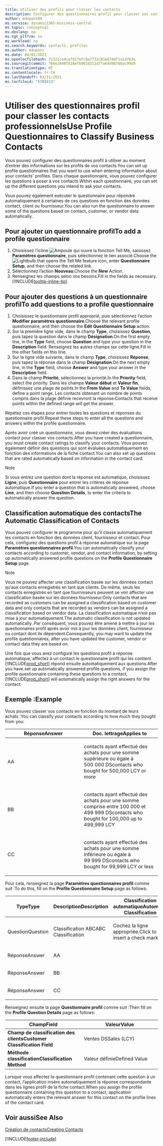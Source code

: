 ```yaml
---
title: Utiliser des profils pour classer les contacts
description: Configurer des questionnaires profil pour classer vos contacts professionnels
author: edupont04
ms.service: dynamics365-business-central
ms.topic: conceptual
ms.devlang: na
ms.tgt_pltfrm: na
ms.workload: na
ms.search.keywords: contacts, profiles
ms.author: edupont
ms.date: 04/01/2021
ms.openlocfilehash: 31321ce4cafd17efc8a7732c81e874df1a1d763a
ms.sourcegitcommit: 766e2840fd16efb901d211d7fa64d96766ac99d9
ms.translationtype: HT
ms.contentlocale: fr-CH
ms.lasthandoff: 03/31/2021
ms.locfileid: "5785513"
---
```

# <a name="use-profile-questionnaires-to-classify-business-contacts"></a><span data-ttu-id="dae43-103">Utiliser des questionnaires profil pour classer les contacts professionnels</span><span class="sxs-lookup"><span data-stu-id="dae43-103">Use Profile Questionnaires to Classify Business Contacts</span></span>
<span data-ttu-id="dae43-104">Vous pouvez configurer des questionnaires profil à utiliser au moment d’entrer des informations sur les profils de vos contacts.</span><span class="sxs-lookup"><span data-stu-id="dae43-104">You can set up profile questionnaires that you want to use when entering information about your contacts' profiles.</span></span> <span data-ttu-id="dae43-105">Dans chaque questionnaire, vous pouvez configurer les questions à poser à vos contacts.</span><span class="sxs-lookup"><span data-stu-id="dae43-105">Within each questionnaire, you can set up the different questions you intend to ask your contacts.</span></span>  

<span data-ttu-id="dae43-106">Vous pouvez également exécuter le questionnaire pour répondre automatiquement à certaines de ces questions en fonction des données contact, client ou fournisseur.</span><span class="sxs-lookup"><span data-stu-id="dae43-106">You can also run the questionnaire to answer some of the questions based on contact, customer, or vendor data automatically.</span></span>  

## <a name="to-add-a-profile-questionnaire"></a><span data-ttu-id="dae43-107">Pour ajouter un questionnaire profil</span><span class="sxs-lookup"><span data-stu-id="dae43-107">To add a profile questionnaire</span></span>
1.  <span data-ttu-id="dae43-108">Choisissez l’icône ![Ampoule qui ouvre la fonction Tell Me](media/ui-search/search_small.png "Dites-moi ce que vous voulez faire"), saisissez **Paramètres questionnaire**, puis sélectionnez le lien associé.</span><span class="sxs-lookup"><span data-stu-id="dae43-108">Choose the ![Lightbulb that opens the Tell Me feature](media/ui-search/search_small.png "Tell me what you want to do") icon, enter **Questionnaire Setup**, and then choose the related link.</span></span>  
2.  <span data-ttu-id="dae43-109">Sélectionnez l’action **Nouveau**.</span><span class="sxs-lookup"><span data-stu-id="dae43-109">Choose the **New** Action.</span></span>  
3.  <span data-ttu-id="dae43-110">Renseignez les champs selon vos besoins.</span><span class="sxs-lookup"><span data-stu-id="dae43-110">Fill in the fields as necessary.</span></span> [!INCLUDE[tooltip-inline-tip](includes/tooltip-inline-tip_md.md)]  

## <a name="to-add-questions-to-a-profile-questionnaire"></a><span data-ttu-id="dae43-111">Pour ajouter des questions à un questionnaire profil</span><span class="sxs-lookup"><span data-stu-id="dae43-111">To add questions to a profile questionnaire</span></span>
1.  <span data-ttu-id="dae43-112">Choisissez le questionnaire profil approprié, puis sélectionnez l’action **Modifier paramètres questionnaire**.</span><span class="sxs-lookup"><span data-stu-id="dae43-112">Choose the relevant profile questionnaire, and then choose the **Edit Questionnaire Setup** action.</span></span>  
2.  <span data-ttu-id="dae43-113">Sur la première ligne vide, dans le champ **Type**, choisissez **Question**, puis tapez la question dans le champ **Désignation**.</span><span class="sxs-lookup"><span data-stu-id="dae43-113">On the first empty line, in the **Type** field, choose **Question** and type your question in the **Description** field.</span></span> <span data-ttu-id="dae43-114">Renseignez les autres champs sur cette ligne.</span><span class="sxs-lookup"><span data-stu-id="dae43-114">Fill in the other fields on this line.</span></span>  
3.  <span data-ttu-id="dae43-115">Sur la ligne vide suivante, dans le champ **Type**, choisissez **Réponse**, puis tapez la réponse dans le champ **Désignation**.</span><span class="sxs-lookup"><span data-stu-id="dae43-115">On the next empty line, in the **Type** field, choose **Answer** and type your answer in the **Description** field.</span></span>  
4.  <span data-ttu-id="dae43-116">Dans le champ **Priorité**, sélectionnez la priorité.</span><span class="sxs-lookup"><span data-stu-id="dae43-116">In the **Priority** field, select the priority.</span></span> <span data-ttu-id="dae43-117">Dans les champs **Valeur début** et **Valeur fin**, définissez une plage de points.</span><span class="sxs-lookup"><span data-stu-id="dae43-117">In the **From Value** and **To Value** fields, define a point range.</span></span> <span data-ttu-id="dae43-118">Les contacts obtenant un nombre de points compris dans la plage définie recevront la réponse.</span><span class="sxs-lookup"><span data-stu-id="dae43-118">Contacts that receive points within the defined range will get the answer.</span></span>  

<span data-ttu-id="dae43-119">Répétez ces étapes pour entrer toutes les questions et réponses du questionnaire profil.</span><span class="sxs-lookup"><span data-stu-id="dae43-119">Repeat these steps to enter all the questions and answers within the profile questionnaire.</span></span>

<span data-ttu-id="dae43-120">Après avoir créé un questionnaire, vous devez créer des évaluations contact pour classer vos contacts.</span><span class="sxs-lookup"><span data-stu-id="dae43-120">After you have created a questionnaire, you must create contact ratings to classify your contacts.</span></span> <span data-ttu-id="dae43-121">Vous pouvez également définir des questions qui sont évaluées automatiquement en fonction des informations de la fiche contact.</span><span class="sxs-lookup"><span data-stu-id="dae43-121">You can also set up questions that are rated automatically based on information in the contact card.</span></span>  

> [!NOTE]
> <span data-ttu-id="dae43-122">Si vous entrez une question dont la réponse est automatique, choisissez <STRONG>Ligne</STRONG>, puis <STRONG>Questionnaire</STRONG> pour entrer les critères de réponse automatique.</span><span class="sxs-lookup"><span data-stu-id="dae43-122">If you enter a question that is automatically answered, choose <STRONG>Line</STRONG>, and then choose <STRONG>Question Details</STRONG>, to enter the criteria to automatically answer the question.</span></span>

## <a name="the-automatic-classification-of-contacts"></a><span data-ttu-id="dae43-123">Classification automatique des contacts</span><span class="sxs-lookup"><span data-stu-id="dae43-123">The Automatic Classification of Contacts</span></span>
<span data-ttu-id="dae43-124">Vous pouvez configurer le programme pour qu’il classe automatiquement les contacts en fonction des données client, fournisseur et contact. Pour cela, configurez des questions profil à réponse automatique sur la page **Paramètres questionnaires profil**.</span><span class="sxs-lookup"><span data-stu-id="dae43-124">You can automatically classify your contacts according to customer, vendor, and contact information, by setting up automatically answered profile questions on the **Profile Questionnaire Setup** page.</span></span>  

> [!NOTE]
> <span data-ttu-id="dae43-125">Vous ne pouvez affecter une classification basée sur les données contact qu’aux contacts enregistrés en tant que clients. De même, seuls les contacts enregistrés en tant que fournisseurs peuvent se voir affecter une classification basée sur les données fournisseur.</span><span class="sxs-lookup"><span data-stu-id="dae43-125">Only contacts that are recorded as customers can be assigned a classification based on customer data and only contacts that are recorded as vendors can be assigned a classification based on vendor data.</span></span> <span data-ttu-id="dae43-126">La classification automatique n’est pas mise à jour automatiquement.</span><span class="sxs-lookup"><span data-stu-id="dae43-126">The automatic classification is not updated automatically.</span></span> <span data-ttu-id="dae43-127">Par conséquent, vous pouvez être amené à mettre à jour les questionnaires profil après avoir mis à jour les données client, fournisseur ou contact dont ils dépendent.</span><span class="sxs-lookup"><span data-stu-id="dae43-127">Consequently, you may want to update the profile questionnaires, after you have updated the customer, vendor or contact data they are based on.</span></span>  

<span data-ttu-id="dae43-128">Une fois que vous avez configuré les questions profil à réponse automatique, affectez à un contact le questionnaire profil qui les contient. [!INCLUDE[prod_short](includes/prod_short.md)] répond ensuite automatiquement aux questions.</span><span class="sxs-lookup"><span data-stu-id="dae43-128">After you have set up automatically answered profile questions, if you assign the profile questionnaire containing these questions to a contact, [!INCLUDE[prod_short](includes/prod_short.md)] will automatically assign the right answers for the contact.</span></span>  

## <a name="example"></a><span data-ttu-id="dae43-129">Exemple :</span><span class="sxs-lookup"><span data-stu-id="dae43-129">Example</span></span>
<span data-ttu-id="dae43-130">Vous pouvez classer vos contacts en fonction du montant de leurs achats :</span><span class="sxs-lookup"><span data-stu-id="dae43-130">You can classify your contacts according to how much they bought from you:</span></span>

<table>
<colgroup>
<col style="width: 50%" />
<col style="width: 50%" />
</colgroup>
<thead>
<tr class="header">
<th><span data-ttu-id="dae43-131"><strong>Réponse</strong></span><span class="sxs-lookup"><span data-stu-id="dae43-131"><strong>Answer</strong></span></span></th>
<th><span data-ttu-id="dae43-132"><strong>Doc. lettrage</strong></span><span class="sxs-lookup"><span data-stu-id="dae43-132"><strong>Applies to</strong></span></span></th>
</tr>
</thead>
<tbody>
<tr class="odd">
<td><p><span data-ttu-id="dae43-133">A</span><span class="sxs-lookup"><span data-stu-id="dae43-133">A</span></span></p></td>
<td><p><span data-ttu-id="dae43-134">contacts ayant effectué des achats pour une somme supérieure ou égale à 500 000 DS</span><span class="sxs-lookup"><span data-stu-id="dae43-134">contacts who bought for 500,000 LCY or more</span></span></p></td>
</tr>
<tr class="even">
<td><p><span data-ttu-id="dae43-135">B</span><span class="sxs-lookup"><span data-stu-id="dae43-135">B</span></span></p></td>
<td><p><span data-ttu-id="dae43-136">contacts ayant effectué des achats pour une somme comprise entre 100 000 et 499 999 DS</span><span class="sxs-lookup"><span data-stu-id="dae43-136">contacts who bought for 100,000 up to 499,999 LCY</span></span></p></td>
</tr>
<tr class="odd">
<td><p><span data-ttu-id="dae43-137">C</span><span class="sxs-lookup"><span data-stu-id="dae43-137">C</span></span></p></td>
<td><p><span data-ttu-id="dae43-138">contacts ayant effectué des achats pour une somme inférieure ou égale à 99 999 DS</span><span class="sxs-lookup"><span data-stu-id="dae43-138">contacts who bought for 99,999 LCY or less</span></span></p></td>
</tr>
</tbody>
</table>

<span data-ttu-id="dae43-139">Pour cela, renseignez la page **Paramètres questionnaires profil** comme suit :</span><span class="sxs-lookup"><span data-stu-id="dae43-139">To do this, fill on the **Profile Questionnaire Setup** page as follows:</span></span>


<table>
<colgroup>
<col style="width: 20%" />
<col style="width: 20%" />
<col style="width: 20%" />
<col style="width: 20%" />
<col style="width: 20%" />
</colgroup>
<thead>
<tr class="header">
<th><span data-ttu-id="dae43-140"><strong>Type</strong></span><span class="sxs-lookup"><span data-stu-id="dae43-140"><strong>Type</strong></span></span></th>
<th><span data-ttu-id="dae43-141"><strong>Description</strong></span><span class="sxs-lookup"><span data-stu-id="dae43-141"><strong>Description</strong></span></span></th>
<th><span data-ttu-id="dae43-142"><strong>Classification automatique</strong></span><span class="sxs-lookup"><span data-stu-id="dae43-142"><strong>Automatic Classification</strong></span></span></th>
<th><span data-ttu-id="dae43-143"><strong>Valeur début</strong></span><span class="sxs-lookup"><span data-stu-id="dae43-143"><strong>From Value</strong></span></span></th>
<th><span data-ttu-id="dae43-144"><strong>Valeur fin</strong></span><span class="sxs-lookup"><span data-stu-id="dae43-144"><strong>To Value</strong></span></span></th>
</tr>
</thead>
<tbody>
<tr class="odd">
<td><p><span data-ttu-id="dae43-145">Question</span><span class="sxs-lookup"><span data-stu-id="dae43-145">Question</span></span></p></td>
<td><p><span data-ttu-id="dae43-146">Classification ABC</span><span class="sxs-lookup"><span data-stu-id="dae43-146">ABC Classification</span></span></p></td>
<td><p><span data-ttu-id="dae43-147">Cochez la ligne appropriée.</span><span class="sxs-lookup"><span data-stu-id="dae43-147">Click to insert a check mark</span></span></p></td>
<td><p> </p></td>
<td><p> </p></td>
</tr>
<tr class="even">
<td><p><span data-ttu-id="dae43-148">Réponse</span><span class="sxs-lookup"><span data-stu-id="dae43-148">Answer</span></span></p></td>
<td><p><span data-ttu-id="dae43-149">A</span><span class="sxs-lookup"><span data-stu-id="dae43-149">A</span></span></p></td>
<td><p> </p></td>
<td><p><span data-ttu-id="dae43-150">500,000</span><span class="sxs-lookup"><span data-stu-id="dae43-150">500,000</span></span></p></td>
<td><p> </p></td>
</tr>
<tr class="odd">
<td><p><span data-ttu-id="dae43-151">Réponse</span><span class="sxs-lookup"><span data-stu-id="dae43-151">Answer</span></span></p></td>
<td><p><span data-ttu-id="dae43-152">B</span><span class="sxs-lookup"><span data-stu-id="dae43-152">B</span></span></p></td>
<td><p> </p></td>
<td><p><span data-ttu-id="dae43-153">100,000</span><span class="sxs-lookup"><span data-stu-id="dae43-153">100,000</span></span></p></td>
<td><p><span data-ttu-id="dae43-154">499,999</span><span class="sxs-lookup"><span data-stu-id="dae43-154">499,999</span></span></p></td>
</tr>
<tr class="even">
<td><p><span data-ttu-id="dae43-155">Réponse</span><span class="sxs-lookup"><span data-stu-id="dae43-155">Answer</span></span></p></td>
<td><p><span data-ttu-id="dae43-156">C</span><span class="sxs-lookup"><span data-stu-id="dae43-156">C</span></span></p></td>
<td><p> </p></td>
<td><p> </p></td>
<td><p><span data-ttu-id="dae43-157">99,999</span><span class="sxs-lookup"><span data-stu-id="dae43-157">99,999</span></span></p></td>
</tr>
</tbody>
</table>

<span data-ttu-id="dae43-158">Renseignez ensuite la page **Questionnaire profil** comme suit :</span><span class="sxs-lookup"><span data-stu-id="dae43-158">Then fill on the **Profile Question Details** page as follows:</span></span>
<table>
<colgroup>
<col style="width: 50%" />
<col style="width: 50%" />
</colgroup>
<thead>
<tr class="header">
<th><span data-ttu-id="dae43-159"><strong>Champ</strong></span><span class="sxs-lookup"><span data-stu-id="dae43-159"><strong>Field</strong></span></span></th>
<th><span data-ttu-id="dae43-160"><strong>Valeur</strong></span><span class="sxs-lookup"><span data-stu-id="dae43-160"><strong>Value</strong></span></span></th>
</tr>
</thead>
<tbody>
<tr>
<td><span data-ttu-id="dae43-161"><strong>Champ de classification des clients</strong></span><span class="sxs-lookup"><span data-stu-id="dae43-161"><strong>Customer Classification Field</strong></span></span></td>
<td><span data-ttu-id="dae43-162"><emphasis>Ventes DS</emphasis></span><span class="sxs-lookup"><span data-stu-id="dae43-162"><emphasis>Sales (LCY)</emphasis></span></span></td>
</tr>
<tr>
<td><span data-ttu-id="dae43-163"><strong>Méthode classification</strong></span><span class="sxs-lookup"><span data-stu-id="dae43-163"><strong>Classification Method</strong></span></span></td>
<td><span data-ttu-id="dae43-164"><emphasis>Valeur définie</emphasis></span><span class="sxs-lookup"><span data-stu-id="dae43-164"><emphasis>Defined Value</emphasis></span></span></td>
</tr>
</tbody>
</table>

<span data-ttu-id="dae43-165">Lorsque vous affectez le questionnaire profil contenant cette question à un contact, l’application insère automatiquement la réponse correspondante dans les lignes profil de la fiche contact.</span><span class="sxs-lookup"><span data-stu-id="dae43-165">When you assign the profile questionnaire containing this question to a contact, application automatically enters the relevant answer for this contact on the profile lines of the contact card.</span></span>

## <a name="see-also"></a><span data-ttu-id="dae43-166">Voir aussi</span><span class="sxs-lookup"><span data-stu-id="dae43-166">See Also</span></span>
[<span data-ttu-id="dae43-167">Création de contacts</span><span class="sxs-lookup"><span data-stu-id="dae43-167">Creating Contacts</span></span>](marketing-create-contact-companies.md)  


[!INCLUDE[footer-include](includes/footer-banner.md)]
